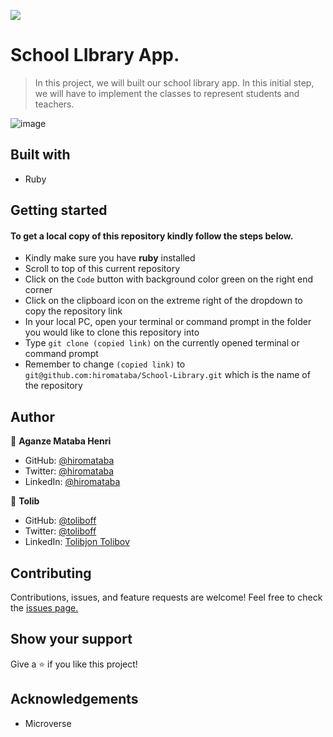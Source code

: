 ![](https://img.shields.io/badge/Microverse-blueviolet)

# School LIbrary App.

> In this project, we will built our school library app. In this initial step, we will have to implement the classes to represent students and teachers.

![image](https://user-images.githubusercontent.com/75126481/136585994-7d547b88-6002-48d7-85fa-aeae01881897.png)


## Built with

- Ruby

## Getting started

#### To get a local copy of this repository kindly follow the steps below.

- Kindly make sure you have **ruby** installed
- Scroll to top of this current repository
- Click on the `Code` button with background color green on the right end corner
- Click on the clipboard icon on the extreme right of the dropdown to copy the repository link
- In your local PC, open your terminal or command prompt in the folder you would like to clone this repository into
- Type `git clone (copied link)` on the currently opened terminal or command prompt
- Remember to change `(copied link)` to `git@github.com:hiromataba/School-Library.git` which is the name of the repository

## Author
  
👤 **Aganze Mataba Henri**

- GitHub: [@hiromataba](https://github.com/hiromataba)
- Twitter: [@hiromataba](https://twitter.com/MatabaHiro)
- LinkedIn: [@hiromataba](https://www.linkedin.com/in/aganzemataba/)

👤 **Tolib**

- GitHub: [@toliboff](https://github.com/toliboff)
- Twitter: [@toliboff](https://twitter.com/toliboff)
- LinkedIn: [Tolibjon Tolibov](https://linkedin.com/in/toliboff)

## Contributing

Contributions, issues, and feature requests are welcome!
Feel free to check the [issues page.](https://github.com/hiromataba/School-Library/issues)

## Show your support

Give a ⭐️ if you like this project!

## Acknowledgements

- Microverse
